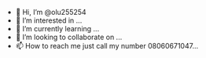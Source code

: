 - 👋 Hi, I’m @olu255254
- 👀 I’m interested in ...
- 🌱 I’m currently learning ...
- 💞️ I’m looking to collaborate on ...
- 📫 How to reach me just call my number 08060671047...

<!---
olu255254/olu255254 is a ✨ special ✨ repository because its `README.md` (this file) appears on your GitHub profile.
You can click the Preview link to take a look at your changes.
--->

